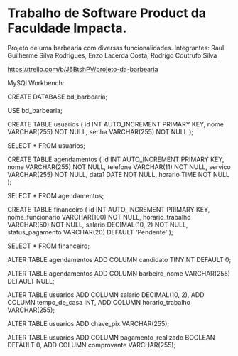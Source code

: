 <h1>Trabalho de Software Product da Faculdade Impacta.</h1>

<p>Projeto de uma barbearia com diversas funcionalidades. Integrantes: Raul Guilherme Silva Rodrigues, Enzo Lacerda Costa, Rodrigo Coutrufo Silva</p>


https://trello.com/b/J6BtshPV/projeto-da-barbearia


MySQl Workbench:

CREATE DATABASE bd_barbearia;

USE bd_barbearia;

CREATE TABLE usuarios (
    id INT AUTO_INCREMENT PRIMARY KEY,
    nome VARCHAR(255) NOT NULL,
    senha VARCHAR(255) NOT NULL
);

SELECT * FROM usuarios;

CREATE TABLE agendamentos (
    id INT AUTO_INCREMENT PRIMARY KEY,
    nome VARCHAR(255) NOT NULL,
    telefone VARCHAR(11) NOT NULL,
    servico VARCHAR(255) NOT NULL,
    data1 DATE NOT NULL,
    horario TIME NOT NULL
);

SELECT * FROM agendamentos;

CREATE TABLE financeiro (
    id INT AUTO_INCREMENT PRIMARY KEY,
    nome_funcionario VARCHAR(100) NOT NULL,
    horario_trabalho VARCHAR(50) NOT NULL,
    salario DECIMAL(10, 2) NOT NULL,
    status_pagamento VARCHAR(20) DEFAULT 'Pendente'
);

SELECT * FROM financeiro;
	
ALTER TABLE agendamentos ADD COLUMN candidato TINYINT DEFAULT 0;

ALTER TABLE agendamentos ADD COLUMN barbeiro_nome VARCHAR(255) DEFAULT NULL;


ALTER TABLE usuarios
ADD COLUMN salario DECIMAL(10, 2),
ADD COLUMN tempo_de_casa INT,
ADD COLUMN horario_trabalho VARCHAR(255);

ALTER TABLE usuarios ADD chave_pix VARCHAR(255);

ALTER TABLE usuarios
ADD COLUMN pagamento_realizado BOOLEAN DEFAULT 0,
ADD COLUMN comprovante VARCHAR(255);

